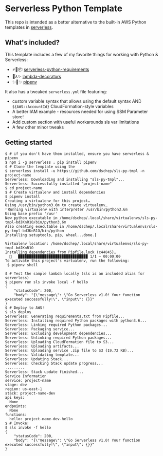 # Serverless Python Template

This repo is intended as a better alternative to the built-in AWS Python
templates in [serverless](https://github.com/serverless/serverless).

## What's included?
This template includes a few of my favorite things for working with Python &
Serverless:

 * ⚡️🐍📦 [serverless-python-requirements](https://github.com/UnitedIncome/serverless-python-requirements)
 * 🐍λ✨ [lambda-decorators](http://lambda-decorators.rtfd.io)
 * ✨🍰✨ [pipenv](https://docs.pipenv.org)

It also has a tweaked `serverless.yml` file featuring:
 * custom variable syntax that allows using the default syntax AND `${AWS::AccountId}` CloudFormation-style variables
 * A better IAM example - resources needed for using SSM Parameter store!
 * Add custom section with useful workarounds sls var limitations
 * A few other minor tweaks

## Getting started
```
$ # if you don't have them installed, ensure you have serverless & pipenv
$ npm i -g serverless ; pip install pipenv
$ # Clone the template using the
$ serverless install -u https://github.com/dschep/sls-py-tmpl -n project-name
Serverless: Downloading and installing "sls-py-tmpl"...
Serverless: Successfully installed "project-name" 
$ cd project-name
$ # Create virtualenv and install dependencies
$ pipenv install
Creating a virtualenv for this project…
Using /usr/bin/python3.6m to create virtualenv…
⠋Running virtualenv with interpreter /usr/bin/python3.6m
Using base prefix '/usr'
New python executable in /home/dschep/.local/share/virtualenvs/sls-py-tmpl-bdJKnR1O/bin/python3.6m
Also creating executable in /home/dschep/.local/share/virtualenvs/sls-py-tmpl-bdJKnR1O/bin/python
Installing setuptools, pip, wheel...done.]

Virtualenv location: /home/dschep/.local/share/virtualenvs/sls-py-tmpl-bdJKnR1O
Installing dependencies from Pipfile.lock (c44045)…
  🐍   ▉▉▉▉▉▉▉▉▉▉▉▉▉▉▉▉▉▉▉▉▉▉▉▉▉▉▉▉▉▉▉▉ 1/1 — 00:00:00
To activate this project's virtualenv, run the following:
 $ pipenv shell

$ # Test the sample lambda locally (sls is an included alias for serverless)
$ pipenv run sls invoke local -f hello
{
    "statusCode": 200,
    "body": "{\"message\": \"Go Serverless v1.0! Your function executed successfully!\", \"input\": {}}"
}
$ # Deploy to AWS!
$ sls deploy
Serverless: Generating requirements.txt from Pipfile...
Serverless: Installing required Python packages with python3.6...
Serverless: Linking required Python packages...
Serverless: Packaging service...
Serverless: Excluding development dependencies...
Serverless: Unlinking required Python packages...
Serverless: Uploading CloudFormation file to S3...
Serverless: Uploading artifacts...
Serverless: Uploading service .zip file to S3 (19.72 KB)...
Serverless: Validating template...
Serverless: Updating Stack...
Serverless: Checking Stack update progress...
.........
Serverless: Stack update finished...
Service Information
service: project-name
stage: dev
region: us-east-1
stack: project-name-dev
api keys:
  None
endpoints:
  None
functions:
  hello: project-name-dev-hello
$ # Invoke!
$ sls invoke -f hello
{
    "statusCode": 200,
    "body": "{\"message\": \"Go Serverless v1.0! Your function executed successfully!\", \"input\": {}}"
}
```
